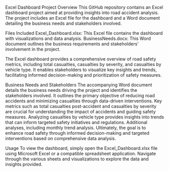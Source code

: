 
Excel Dashboard Project
Overview
This GitHub repository contains an Excel dashboard project aimed at providing insights into road accident analysis. The project includes an Excel file for the dashboard and a Word document detailing the business needs and stakeholders involved.

Files Included
Excel_Dashboard.xlsx: This Excel file contains the dashboard with visualizations and data analysis.
BusinessNeeds.docx: This Word document outlines the business requirements and stakeholders' involvement in the project.

The Excel dashboard provides a comprehensive overview of road safety metrics, including total casualties, casualties by severity, and casualties by vehicle type. It enables stakeholders to visualize key insights and trends, facilitating informed decision-making and prioritization of safety measures.

Business Needs and Stakeholders
The accompanying Word document details the business needs driving the project and identifies the stakeholders involved. It outlines the primary objective of reducing road accidents and minimizing casualties through data-driven interventions. Key metrics such as total casualties post-accident and casualties by severity are crucial for understanding the impact of accidents and guiding safety measures. Analyzing casualties by vehicle type provides insights into trends that can inform targeted safety initiatives and regulations. Additional analyses, including monthly trend analysis. Ultimately, the goal is to enhance road safety through informed decision-making and targeted interventions based on comprehensive data analysis.

Usage
To view the dashboard, simply open the Excel_Dashboard.xlsx file using Microsoft Excel or a compatible spreadsheet application. Navigate through the various sheets and visualizations to explore the data and insights provided.

